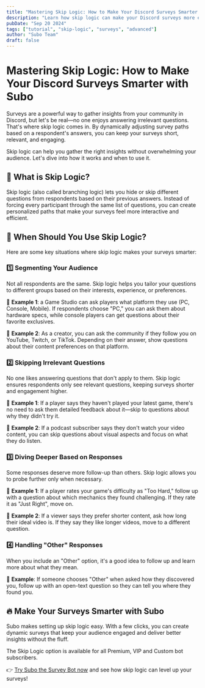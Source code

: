 ```yaml
---
title: "Mastering Skip Logic: How to Make Your Discord Surveys Smarter with Subo"
description: "Learn how skip logic can make your Discord surveys more engaging and relevant by creating personalized paths for different respondents."
pubDate: "Sep 20 2024"
tags: ["tutorial", "skip-logic", "surveys", "advanced"]
author: "Subo Team"
draft: false
---
```


# Mastering Skip Logic: How to Make Your Discord Surveys Smarter with Subo

Surveys are a powerful way to gather insights from your community in Discord, but let's be real—no one enjoys answering irrelevant questions. That's where skip logic comes in. By dynamically adjusting survey paths based on a respondent's answers, you can keep your surveys short, relevant, and engaging.

Skip logic can help you gather the right insights without overwhelming your audience. Let's dive into how it works and when to use it.

## 🌱 What is Skip Logic?

Skip logic (also called branching logic) lets you hide or skip different questions from respondents based on their previous answers. Instead of forcing every participant through the same list of questions, you can create personalized paths that make your surveys feel more interactive and efficient.

## 🎯 When Should You Use Skip Logic?

Here are some key situations where skip logic makes your surveys smarter:

### 1️⃣ Segmenting Your Audience

Not all respondents are the same. Skip logic helps you tailor your questions to different groups based on their interests, experience, or preferences.

🔹 **Example 1**: a Game Studio can ask players what platform they use (PC, Console, Mobile). If respondents choose "PC," you can ask them about hardware specs, while console players can get questions about their favorite exclusives.

🔹 **Example 2**: As a creator, you can ask the community if they follow you on YouTube, Twitch, or TikTok. Depending on their answer, show questions about their content preferences on that platform.

### 2️⃣ Skipping Irrelevant Questions

No one likes answering questions that don't apply to them. Skip logic ensures respondents only see relevant questions, keeping surveys shorter and engagement higher.

🔹 **Example 1**: If a player says they haven't played your latest game, there's no need to ask them detailed feedback about it—skip to questions about why they didn't try it.

🔹 **Example 2**: If a podcast subscriber says they don't watch your video content, you can skip questions about visual aspects and focus on what they do listen.

### 3️⃣ Diving Deeper Based on Responses

Some responses deserve more follow-up than others. Skip logic allows you to probe further only when necessary.

🔹 **Example 1**: If a player rates your game's difficulty as "Too Hard," follow up with a question about which mechanics they found challenging. If they rate it as "Just Right", move on.

🔹 **Example 2**: If a viewer says they prefer shorter content, ask how long their ideal video is. If they say they like longer videos, move to a different question.

### 4️⃣ Handling "Other" Responses

When you include an "Other" option, it's a good idea to follow up and learn more about what they mean.

🔹 **Example**: If someone chooses "Other" when asked how they discovered you, follow up with an open-text question so they can tell you where they found you.

## 🔥 Make Your Surveys Smarter with Subo

Subo makes setting up skip logic easy. With a few clicks, you can create dynamic surveys that keep your audience engaged and deliver better insights without the fluff.

The Skip Logic option is available for all Premium, VIP and Custom bot subscribers.

👉 [Try Subo the Survey Bot now](/invite) and see how skip logic can level up your surveys!
